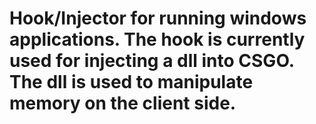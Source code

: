 # Hook/Injector for running windows applications. The hook is currently used for injecting a dll into CSGO. The dll is used to manipulate memory on the client side.
